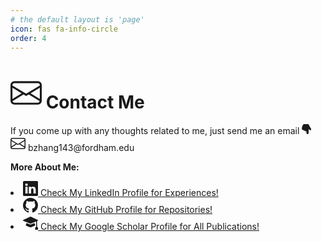 ```yaml
---
# the default layout is 'page'
icon: fas fa-info-circle
order: 4
---
```


<!-- > Add Markdown syntax content to file `_tabs/about.md`{: .filepath } and it will show up on this page.
{: .prompt-tip } -->

<h1 class="font-weight-bold pt-1">
<svg class="mr-1" xmlns="http://www.w3.org/2000/svg" width="50" height="50" fill="currentColor" class="bi bi-envelope" viewBox="0 0 16 16"> <path d="M0 4a2 2 0 0 1 2-2h12a2 2 0 0 1 2 2v8a2 2 0 0 1-2 2H2a2 2 0 0 1-2-2V4Zm2-1a1 1 0 0 0-1 1v.217l7 4.2 7-4.2V4a1 1 0 0 0-1-1H2Zm13 2.383-4.708 2.825L15 11.105V5.383Zm-.034 6.876-5.64-3.471L8 9.583l-1.326-.795-5.64 3.47A1 1 0 0 0 2 13h12a1 1 0 0 0 .966-.741ZM1 11.105l4.708-2.897L1 5.383v5.722Z" /> </svg>
Contact Me
</h1>

<p>
If you come up with any thoughts related to me, just send me an email
<svg style="transform: rotate(180deg);" xmlns="http://www.w3.org/2000/svg" width="16" height="16" fill="currentColor" class="bi bi-hand-index-thumb-fill" viewBox="0 0 16 16"> <path
d="M8.5 1.75v2.716l.047-.002c.312-.012.742-.016 1.051.046.28.056.543.18.738.288.273.152.456.385.56.642l.132-.012c.312-.024.794-.038 1.158.108.37.148.689.487.88.716.075.09.141.175.195.248h.582a2 2 0 0 1 1.99 2.199l-.272 2.715a3.5 3.5 0 0 1-.444 1.389l-1.395 2.441A1.5 1.5 0 0 1 12.42 16H6.118a1.5 1.5 0 0 1-1.342-.83l-1.215-2.43L1.07 8.589a1.517 1.517 0 0 1 2.373-1.852L5 8.293V1.75a1.75 1.75 0 0 1 3.5 0z" />
</svg>
<br>
<svg xmlns="http://www.w3.org/2000/svg" width="24" height="24" fill="currentColor" class="bi bi-envelope" viewBox="0 0 16 16"> <path
d="M0 4a2 2 0 0 1 2-2h12a2 2 0 0 1 2 2v8a2 2 0 0 1-2 2H2a2 2 0 0 1-2-2V4Zm2-1a1 1 0 0 0-1 1v.217l7 4.2 7-4.2V4a1 1 0 0 0-1-1H2Zm13 2.383-4.708 2.825L15 11.105V5.383Zm-.034 6.876-5.64-3.471L8 9.583l-1.326-.795-5.64 3.47A1 1 0 0 0 2 13h12a1 1 0 0 0 .966-.741ZM1 11.105l4.708-2.897L1 5.383v5.722Z" />
</svg>
bzhang143@fordham.edu
</p>


<b>More About Me:</b>
<li class="my-1">
<a href="https://www.linkedin.com/in/baosen-zhang-b46378155/" target="_blank">
<svg xmlns="http://www.w3.org/2000/svg" width="24" height="24" fill="currentColor" class="bi bi-linkedin" viewBox="0 0 16 16"> <path
d="M0 1.146C0 .513.526 0 1.175 0h13.65C15.474 0 16 .513 16 1.146v13.708c0 .633-.526 1.146-1.175 1.146H1.175C.526 16 0 15.487 0 14.854V1.146zm4.943 12.248V6.169H2.542v7.225h2.401zm-1.2-8.212c.837 0 1.358-.554 1.358-1.248-.015-.709-.52-1.248-1.342-1.248-.822 0-1.359.54-1.359 1.248 0 .694.521 1.248 1.327 1.248h.016zm4.908 8.212V9.359c0-.216.016-.432.08-.586.173-.431.568-.878 1.232-.878.869 0 1.216.662 1.216 1.634v3.865h2.401V9.25c0-2.22-1.184-3.252-2.764-3.252-1.274 0-1.845.7-2.165 1.193v.025h-.016a5.54 5.54 0 0 1 .016-.025V6.169h-2.4c.03.678 0 7.225 0 7.225h2.4z" /> </svg>
Check My LinkedIn Profile for Experiences!
</a>
</li>
<li class="my-1">
<a href="https://github.com/BaosenZ" target="_blank">
<svg xmlns="http://www.w3.org/2000/svg" width="24" height="24" fill="currentColor"
class="bi bi-github" viewBox="0 0 16 16"><path
d="M8 0C3.58 0 0 3.58 0 8c0 3.54 2.29 6.53 5.47 7.59.4.07.55-.17.55-.38 0-.19-.01-.82-.01-1.49-2.01.37-2.53-.49-2.69-.94-.09-.23-.48-.94-.82-1.13-.28-.15-.68-.52-.01-.53.63-.01 1.08.58 1.23.82.72 1.21 1.87.87 2.33.66.07-.52.28-.87.51-1.07-1.78-.2-3.64-.89-3.64-3.95 0-.87.31-1.59.82-2.15-.08-.2-.36-1.02.08-2.12 0 0 .67-.21 2.2.82.64-.18 1.32-.27 2-.27.68 0 1.36.09 2 .27 1.53-1.04 2.2-.82 2.2-.82.44 1.1.16 1.92.08 2.12.51.56.82 1.27.82 2.15 0 3.07-1.87 3.75-3.65 3.95.29.25.54.73.54 1.48 0 1.07-.01 1.93-.01 2.2 0 .21.15.46.55.38A8.012 8.012 0 0 0 16 8c0-4.42-3.58-8-8-8z" />
</svg>
Check My GitHub Profile for Repositories!
</a>
</li>

<li class="my-1">
<a href="https://scholar.google.com/citations?user=X8DGaEkAAAAJ&hl=en" target="_blank">
<svg xmlns="http://www.w3.org/2000/svg" width="24" height="24" fill="currentColor"
class="bi bi-mortarboard-fill" viewBox="0 0 16 16"><path
d="M8.211 2.047a.5.5 0 0 0-.422 0l-7.5 3.5a.5.5 0 0 0 .025.917l7.5 3a.5.5 0 0 0 .372 0L14 7.14V13a1 1 0 0 0-1 1v2h3v-2a1 1 0 0 0-1-1V6.739l.686-.275a.5.5 0 0 0 .025-.917l-7.5-3.5Z" /><path
d="M4.176 9.032a.5.5 0 0 0-.656.327l-.5 1.7a.5.5 0 0 0 .294.605l4.5 1.8a.5.5 0 0 0 .372 0l4.5-1.8a.5.5 0 0 0 .294-.605l-.5-1.7a.5.5 0 0 0-.656-.327L8 10.466 4.176 9.032Z" />
</svg>
Check My Google Scholar Profile for All Publications!
</a>
</li>
